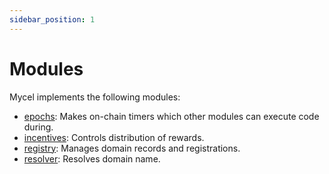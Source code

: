 ```yaml
---
sidebar_position: 1
---
```


# Modules

Mycel implements the following modules:

- [epochs](epochs): Makes on-chain timers which other modules can execute code during.
- [incentives](incentives): Controls distribution of rewards.
- [registry](registry): Manages domain records and registrations.
- [resolver](resolver): Resolves domain name.
